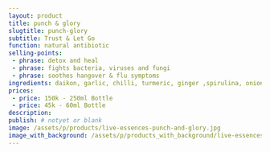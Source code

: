 ```yaml
---
layout: product
title: punch & glory
slugtitle: punch-glory
subtitle: Trust & Let Go
function: natural antibiotic
selling-points:
 - phrase: detox and heal
 - phrase: fights bacteria, viruses and fungi
 - phrase: soothes hangover & flu symptoms
ingredients: daikon, garlic, chilli, turmeric, ginger ,spirulina, onion, palmyra nectar, coconut vinegar.
prices:
 - price: 150k - 250ml Bottle
 - price: 45k - 60ml Bottle
description:
publish: # notyet or blank
image: /assets/p/products/live-essences-punch-and-glory.jpg
image_with_background: /assets/p/products_with_background/live-essences-punch-and-glory.jpg
---
```

